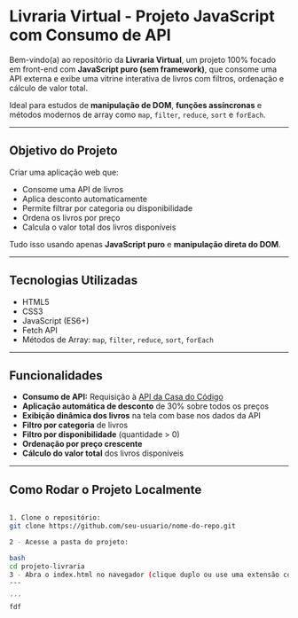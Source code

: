 # Livraria Virtual - Projeto JavaScript com Consumo de API

Bem-vindo(a) ao repositório da **Livraria Virtual**, um projeto 100% focado em front-end com **JavaScript puro (sem framework)**, que consome uma API externa e exibe uma vitrine interativa de livros com filtros, ordenação e cálculo de valor total.

Ideal para estudos de **manipulação de DOM**, **funções assíncronas** e métodos modernos de array como `map`, `filter`, `reduce`, `sort` e `forEach`.

---

## Objetivo do Projeto

Criar uma aplicação web que:

- Consome uma API de livros
- Aplica desconto automaticamente
- Permite filtrar por categoria ou disponibilidade
- Ordena os livros por preço
- Calcula o valor total dos livros disponíveis

Tudo isso usando apenas **JavaScript puro** e **manipulação direta do DOM**.

---

## Tecnologias Utilizadas

- HTML5  
- CSS3  
- JavaScript (ES6+)  
- Fetch API  
- Métodos de Array: `map`, `filter`, `reduce`, `sort`, `forEach`

---

## Funcionalidades

- **Consumo de API:** Requisição à [API da Casa do Código](https://guilhermeonrails.github.io/casadocodigo/livros.json)
- **Aplicação automática de desconto** de 30% sobre todos os preços
- **Exibição dinâmica dos livros** na tela com base nos dados da API
- **Filtro por categoria** de livros
- **Filtro por disponibilidade** (quantidade > 0)
- **Ordenação por preço crescente**
- **Cálculo do valor total** dos livros disponíveis

---
## Como Rodar o Projeto Localmente


```bash

1. Clone o repositório:
git clone https://github.com/seu-usuario/nome-do-repo.git

2 - Acesse a pasta do projeto:

bash
cd projeto-livraria
3 - Abra o index.html no navegador (clique duplo ou use uma extensão como Live Server no VSCode).
---

´´´
fdf






